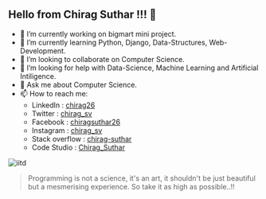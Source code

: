 ## Hello from Chirag Suthar !!! 👋

- 🔭 I’m currently working on bigmart mini project.
- 🌱 I’m currently learning Python, Django, Data-Structures, Web-Development.
- 👯 I’m looking to collaborate on Computer Science.
- 🤔 I’m looking for help with Data-Science, Machine Learning and Artificial Intiligence.
- 💬 Ask me about Computer Science.
- 📫 How to reach me: 
    - LinkedIn : [chirag26](https://www.linkedin.com/in/chirag26/)
    - Twitter : [chirag_sv](https://twitter.com/chirag_sv)
    - Facebook : [chiragsuthar26](https://www.facebook.com/chiragsuthar26/)
    - Instagram : [chirag_sv](https://www.instagram.com/chirag_sv/)
    - Stack overflow : [chirag-suthar](https://stackoverflow.com/users/11352281/chirag-suthar)
    - Code Studio : [Chirag_Suthar](https://www.codingninjas.com/codestudio/profile/Chirag_Suthar)

![iitd](https://user-images.githubusercontent.com/47880785/213902424-5846591f-07ba-4045-8517-533bc6aa30e8.jpeg)

 > Programming is not a science, it's an art, it shouldn't be just beautiful but a mesmerising experience. So take it as high as possible..!!
